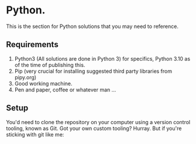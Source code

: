 # Python.

This is the section for Python solutions that you may need to reference.

## Requirements

1. Python3 (All solutions are done in Python 3) for specifics, Python 3.10 as of the time of publishing this.
2. Pip (very crucial for installing suggested third party libraries from pipy.org)
3. Good working machine.
4. Pen and paper, coffee or whatever man ...

## Setup

You'd need to clone the repository on your computer using a version control tooling, known as Git. Got your own custom tooling? Hurray.
But if you're sticking with git like me:

